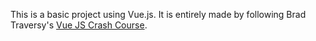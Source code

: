 This is a basic project using Vue.js. It is entirely made by following Brad Traversy's [Vue JS Crash Course](https://www.youtube.com/watch?v=qZXt1Aom3Cs).
